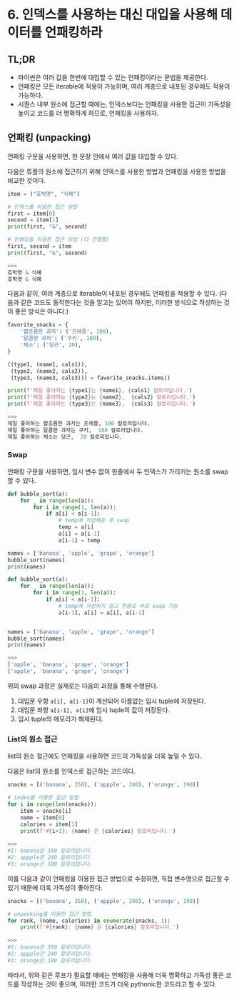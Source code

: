 # 6. 인덱스를 사용하는 대신 대입을 사용해 데이터를 언패킹하라

## TL;DR

- 파이썬은 여러 값을 한번에 대입할 수 있는 언패킹이라는 문법을 제공한다.
- 언패킹은 모든 iterable에 적용이 가능하며, 여러 계층으로 내포된 경우에도 적용이 가능하다.
- 시퀀스 내부 원소에 접근할 때에는, 인덱스보다는 언패킹을 사용한 접근이 가독성을 높이고 코드를 더 명확하게 하므로, 언패킹을 사용하자.



## 언패킹 (unpacking)

언패킹 구문을 사용하면, 한 문장 안에서 여러 값을 대입할 수 있다.

다음은 튜플의 원소에 접근하기 위해 인덱스를 사용한 방법과 언패킹을 사용한 방법을 비교한 것이다.

```python
item = ("호박엿", "식혜")

# 인덱스를 이용한 접근 방법
first = item[0]
second = item[1]
print(first, "&", second)

# 언패킹을 이용한 접근 방법 (더 간결함)
first, second = item
print(first, "&", second)

>>>
호박엿 & 식혜
호박엿 & 식혜
```

다음과 같이, 여러 계층으로 iterable이 내포된 경우에도 언패킹을 적용할 수 있다. (다음과 같은 코드도 동작한다는 것을 알고는 있어야 하지만, 이러한 방식으로 작성하는 것이 좋은 방식은 아니다.)

```python
favorite_snacks = {
    '짭조름한 과자': ('프레즐', 100),
    '달콤한 과자': ('쿠키', 180),
    '채소': ('당근', 20),
}

((type1, (name1, cals1)),
 (type2, (name2, cals2)),
 (type3, (name3, cals3))) = favorite_snacks.items()

print(f'제일 좋아하는 {type1}는 {name1}, {cals1} 칼로리입니다.')
print(f'제일 좋아하는 {type2}는 {name2},  {cals2} 칼로리입니다.')
print(f'제일 좋아하는 {type3}는 {name3},  {cals3} 칼로리입니다.')

>>>
제일 좋아하는 짭조름한 과자는 프레즐, 100 칼로리입니다.
제일 좋아하는 달콤한 과자는 쿠키,  180 칼로리입니다.
제일 좋아하는 채소는 당근,  20 칼로리입니다.
```

### Swap

언패킹 구문을 사용하면, 임시 변수 없이 한줄에서 두 인덱스가 가리키는 원소를 swap 할 수 있다.

```python
def bubble_sort(a):
    for _ in range(len(a)):
        for i in range(1, len(a)):
            if a[i] < a[i-1]:
                # temp에 저장해둔 후 swap
                temp = a[i]
                a[i] = a[i-1]
                a[i-1] = temp

names = ['banana', 'apple', 'grape', 'orange']
bubble_sort(names)
print(names)

def bubble_sort(a):
    for _ in range(len(a)):
        for i in range(1, len(a)):
            if a[i] < a[i-1]:
                # temp에 저장하지 않고 한줄로 바로 swap 가능
                a[i-1], a[i] = a[i], a[i-1]


names = ['banana', 'apple', 'grape', 'orange']
bubble_sort(names)
print(names)

>>>
['apple', 'banana', 'grape', 'orange']
['apple', 'banana', 'grape', 'orange']
```

위의 swap 과정은 실제로는 다음의 과정을 통해 수행된다.

1. 대입문 우항 `a[i], a[i-1]`이 계산되어 이름없는 임시 tuple에 저장된다.
2. 대입문 좌항 `a[i-1], a[i]`에 임시 tuple의 값이 저장된다.
3. 임시 tuple의 메모리가 해제된다.

### List의 원소 접근

list의 원소 접근에도 언패킹을 사용하면 코드의 가독성을 더욱 높일 수 있다.

다음은 list의 원소를 인덱스로 접근하는 코드이다.

```python
snacks = [('banana', 350), ('appple', 240), ('orange', 190)]

# index를 이용한 접근 방법
for i in range(len(snacks)):
    item = snacks[i]
    name = item[0]
    calories = item[1]
    print(f'#{i+1}: {name} 은 {calories} 칼로리입니다.')
    
>>>
#1: banana은 350 칼로리입니다.
#2: appple은 240 칼로리입니다.
#3: orange은 190 칼로리입니다.
```

이를 다음과 같이 언패킹을 이용한 접근 방법으로 수정하면, 직접 변수명으로 접근할 수 있기 때문에 더욱 가독성이 좋아진다.

```python
snacks = [('banana', 350), ('appple', 240), ('orange', 190)]

# unpacking을 이용한 접근 방법
for rank, (name, calories) in enumerate(snacks, 1):
    print(f'#{rank}: {name} 은 {calories} 칼로리입니다.')
    
>>>
#1: banana은 350 칼로리입니다.
#2: appple은 240 칼로리입니다.
#3: orange은 190 칼로리입니다.
```

따라서, 위와 같은 루프가 필요할 때에는 언패킹을 사용해 더욱 명확하고 가독성 좋은 코드를 작성하는 것이 좋으며, 이러한 코드가 더욱 pythonic한 코드라고 할 수 있다.
